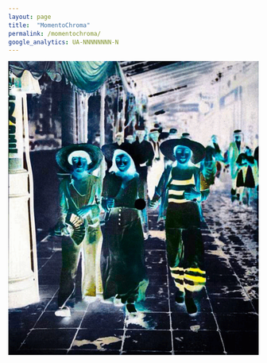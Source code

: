 ```yaml
---
layout: page
title:  "MomentoChroma"
permalink: /momentochroma/
google_analytics: UA-NNNNNNNN-N
---
```


<img src="/assets/images/momentochroma/momentochroma_moga.gif" alt="momentochroma_demo_moga">

